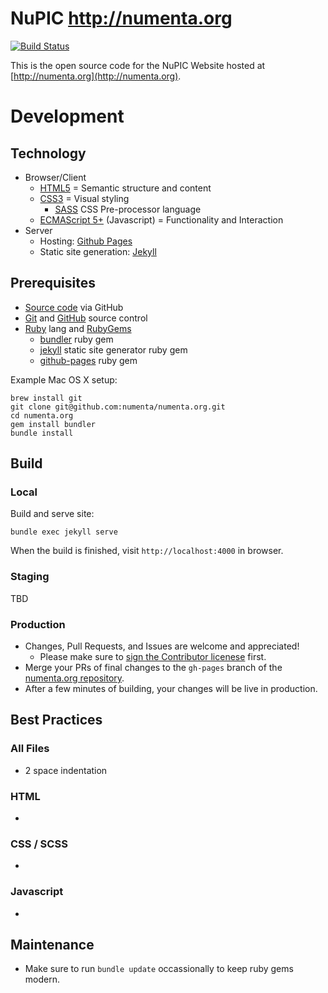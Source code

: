 # NuPIC http://numenta.org

[![Build Status](https://travis-ci.org/numenta/numenta.org.png?branch=gh-pages)](https://travis-ci.org/numenta/numenta.org)

This is the open source code for the NuPIC Website hosted at
[http://numenta.org](http://numenta.org).


# Development


## Technology

* Browser/Client
  * [HTML5](http://en.wikipedia.org/wiki/HTML5) = Semantic structure and content
  * [CSS3](http://en.wikipedia.org/wiki/Cascading_Style_Sheets) = Visual styling
    * [SASS](http://sass-lang.com/) CSS Pre-processor language
  * [ECMAScript 5+](http://en.wikipedia.org/wiki/ECMAScript) (Javascript) =
    Functionality and Interaction
* Server
  * Hosting: [Github Pages](https://pages.github.com)
  * Static site generation: [Jekyll](http://jekyllrb.com/)


## Prerequisites

* [Source code](https://github.com/numenta/numenta.org) via GitHub
* [Git](http://git-scm.com/) and [GitHub](http://github.com) source control
* [Ruby](https://www.ruby-lang.org/) lang and [RubyGems](https://rubygems.org/)
  * [bundler](http://bundler.io/) ruby gem
  * [jekyll](http://jekyllrb.com/) static site generator ruby gem
  * [github-pages](https://github.com/github/pages-gem) ruby gem

Example Mac OS X setup:
```
brew install git
git clone git@github.com:numenta/numenta.org.git
cd numenta.org
gem install bundler
bundle install
```


## Build

### Local

Build and serve site:
```
bundle exec jekyll serve
```

When the build is finished, visit `http://localhost:4000` in browser.

### Staging

TBD

### Production

* Changes, Pull Requests, and Issues are welcome and appreciated!
  * Please make sure to
    [sign the Contributor licenese](http://numenta.org/licenses/cl/) first.
* Merge your PRs of final changes to the `gh-pages` branch of the
  [numenta.org repository](https://github.com/numenta/numenta.org).
* After a few minutes of building, your changes will be live in production.


## Best Practices

### All Files

* 2 space indentation

### HTML

*

### CSS / SCSS

*

### Javascript

*


## Maintenance

* Make sure to run `bundle update` occassionally to keep ruby gems modern.
